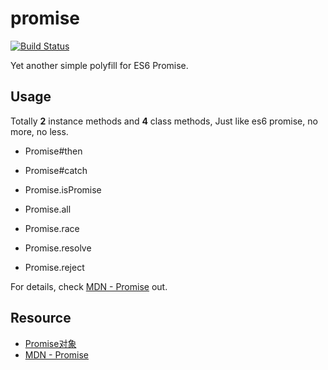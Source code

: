 # promise

[![Build Status](https://travis-ci.org/yleo77/promise.svg?branch=master)](https://travis-ci.org/yleo77/promise)


Yet another simple polyfill for ES6 Promise.

## Usage 

Totally **2** instance methods and **4** class methods, Just like es6 promise, no more, no less.

* Promise#then
* Promise#catch

* Promise.isPromise
* Promise.all
* Promise.race
* Promise.resolve
* Promise.reject

For details, check [MDN - Promise](https://developer.mozilla.org/en-US/docs/Web/JavaScript/Reference/Global_Objects/Promise) out.

## Resource

* [Promise对象](http://es6.ruanyifeng.com/#docs/promise)
* [MDN - Promise](https://developer.mozilla.org/en-US/docs/Web/JavaScript/Reference/Global_Objects/Promise)
